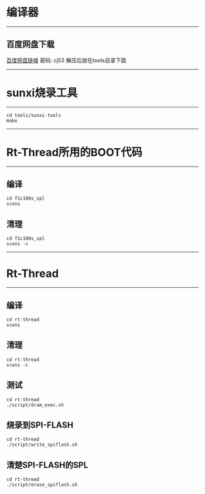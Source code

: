 # 编译器
---
## 百度网盘下载
[百度网盘链接](https://pan.baidu.com/s/1p6ZYa3AyKuIl3OleZJiONQ)
密码: cj53
解压后放在tools目录下面

---
# sunxi烧录工具
---
```shell
cd tools/sunxi-tools
make
```
---
# Rt-Thread所用的BOOT代码
---
## 编译
```shell
cd f1c100s_spl
scons
```
## 清理
```shell
cd f1c100s_spl
scons -c
```
---
# Rt-Thread
---
## 编译
```shell
cd rt-thread
scons
```
## 清理
```shell
cd rt-thread
scons -c
```
## 测试
```shell
cd rt-thread
./script/dram_exec.sh
```
## 烧录到SPI-FLASH
```shell
cd rt-thread
./script/write_spiflash.sh
```
## 清楚SPI-FLASH的SPL
```shell
cd rt-thread
./script/erase_spiflash.sh
```
